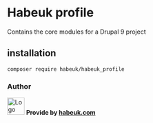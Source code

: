 # Habeuk profile

Contains the core modules for a Drupal 9 project

## installation

```
composer require habeuk/habeuk_profile
```

### Author

<div>
<img alt="Logo habeuk" src="https://habeuk.com/sites/default/files/styles/medium/public/2023-08/logo-habeuk.png" height="40px">
<strong> Provide by <a href="https://habeuk.com/" target="_blank">habeuk.com</a> </strong>
</div>
